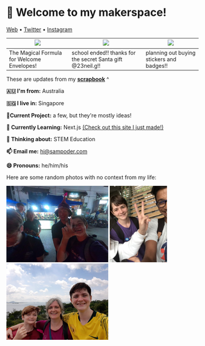 <h1 align="left">👋 Welcome to my makerspace!</h3>

<p align="left">
  <a href="https://sampoder.com">Web</a> •
  <a href="https://twitter.com/sam_poder">Twitter</a> •
  <a href="https://instagram.com/sam_poder">Instagram</a>
</p>

  
  
  <!--- START_SCRAPBOOK_WIDGET --->
  | <img src ="https://dl.airtable.com/.attachments/a3ca88b46cee14039c831b01a2e11337/cf7603d3/the_magical_formula_for__welcome_envelopes.png">  |  <img src ="https://dl.airtable.com/.attachments/76877979ac98b43f285c6257b5c4edb8/00161434/20201218_181345.jpg"> | <img src ="https://dl.airtable.com/.attachments/0ab29f0eab3a6b162677dc20357b4196/fcc7d467/screenshot_2020-12-17_at_1.09.33_am.png"> |
|---|---|---|
| The Magical Formula for Welcome Envelopes! | school ended!! thanks for the secret Santa gift @23neil.g!!  | planning out buying stickers and badges!!   |
  <!--- END_SCRAPBOOK_WIDGET --->
  
  
  
  These are updates from my [**scrapbook**](https://scrapbook.hackclub.com/sampoder) ^
  
**🇦🇺 I'm from:** Australia

**🇸🇬 I live in:** Singapore

**🔭Current Project:** a few, but they're mostly ideas!
  
**🌱 Currently Learning:** Next.js [(Check out this site I just made!)](http://summer.hackclub.com)

**🤔 Thinking about:** STEM Education

**📫 Email me:** hi@sampoder.com

**😄 Pronouns:** he/him/his

Here are some random photos with no context from my life:

<img src ="https://github.com/sampoder/sampoder/raw/master/GOPR5263.JPG" height = "200px">  <img src ="https://github.com/sampoder/sampoder/raw/master/IMG_0269.jpg" height = "200px"> <img src ="https://github.com/sampoder/sampoder/raw/master/20200807_111143.jpg/" height = "200px">
